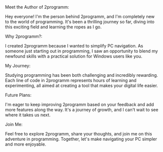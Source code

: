 Meet the Author of 2programm:

Hey everyone! I'm the person behind 2programm, and I'm completely new to the world of programming. It's been a thrilling journey so far, diving into this exciting field and learning the ropes as I go.

Why 2programm?:

I created 2programm because I wanted to simplify PC navigation. As someone just starting out in programming, I saw an opportunity to blend my newfound skills with a practical solution for Windows users like you.

My Journey:

Studying programming has been both challenging and incredibly rewarding. Each line of code in 2programm represents hours of learning and experimenting, all aimed at creating a tool that makes your digital life easier.

Future Plans:

I'm eager to keep improving 2programm based on your feedback and add more features along the way. It's a journey of growth, and I can't wait to see where it takes us next.

Join Me:

Feel free to explore 2programm, share your thoughts, and join me on this adventure in programming. Together, let's make navigating your PC simpler and more enjoyable.

